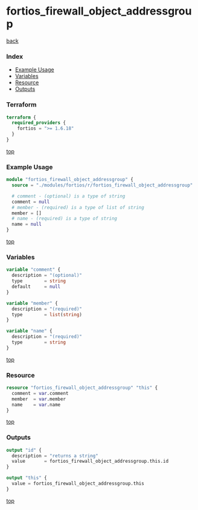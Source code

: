 # fortios_firewall_object_addressgroup

[back](../fortios.md)

### Index

- [Example Usage](#example-usage)
- [Variables](#variables)
- [Resource](#resource)
- [Outputs](#outputs)

### Terraform

```terraform
terraform {
  required_providers {
    fortios = ">= 1.6.18"
  }
}
```

[top](#index)

### Example Usage

```terraform
module "fortios_firewall_object_addressgroup" {
  source = "./modules/fortios/r/fortios_firewall_object_addressgroup"

  # comment - (optional) is a type of string
  comment = null
  # member - (required) is a type of list of string
  member = []
  # name - (required) is a type of string
  name = null
}
```

[top](#index)

### Variables

```terraform
variable "comment" {
  description = "(optional)"
  type        = string
  default     = null
}

variable "member" {
  description = "(required)"
  type        = list(string)
}

variable "name" {
  description = "(required)"
  type        = string
}
```

[top](#index)

### Resource

```terraform
resource "fortios_firewall_object_addressgroup" "this" {
  comment = var.comment
  member  = var.member
  name    = var.name
}
```

[top](#index)

### Outputs

```terraform
output "id" {
  description = "returns a string"
  value       = fortios_firewall_object_addressgroup.this.id
}

output "this" {
  value = fortios_firewall_object_addressgroup.this
}
```

[top](#index)